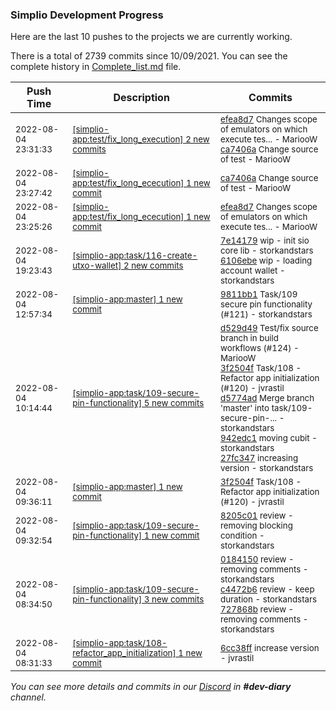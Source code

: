 
### Simplio Development Progress

Here are the last 10 pushes to the projects we are currently working.

There is a total of 2739 commits since 10/09/2021. You can see the complete history in
 [Complete_list.md](Complete_list.md) file.

| Push Time | Description | Commits |
| --- | --- | --- |
| <sub>2022-08-04 23:31:33</sub> | <sub>[[simplio-app:test/fix\_long\_execution] 2 new commits](https://github.com/SimplioOfficial/simplio-app/compare/efea8d7f9cb1^...ca7406a23c81)</sub> | <sub>[efea8d7](https://github.com/SimplioOfficial/simplio-app/commit/efea8d7f9cb1953b668842815f30cfdf21238f7f) Changes scope of emulators on which execute tes... - MariooW<br>[ca7406a](https://github.com/SimplioOfficial/simplio-app/commit/ca7406a23c81d63a16b816125e95158ed94b7ce9) Change source of test - MariooW</sub> |
| <sub>2022-08-04 23:27:42</sub> | <sub>[[simplio-app:test/fix\_long\_ececution] 1 new commit](https://github.com/SimplioOfficial/simplio-app/commit/ca7406a23c81d63a16b816125e95158ed94b7ce9)</sub> | <sub>[ca7406a](https://github.com/SimplioOfficial/simplio-app/commit/ca7406a23c81d63a16b816125e95158ed94b7ce9) Change source of test - MariooW</sub> |
| <sub>2022-08-04 23:25:26</sub> | <sub>[[simplio-app:test/fix\_long\_ececution] 1 new commit](https://github.com/SimplioOfficial/simplio-app/commit/efea8d7f9cb1953b668842815f30cfdf21238f7f)</sub> | <sub>[efea8d7](https://github.com/SimplioOfficial/simplio-app/commit/efea8d7f9cb1953b668842815f30cfdf21238f7f) Changes scope of emulators on which execute tes... - MariooW</sub> |
| <sub>2022-08-04 19:23:43</sub> | <sub>[[simplio-app:task/116\-create\-utxo\-wallet] 2 new commits](https://github.com/SimplioOfficial/simplio-app/compare/df5220b556f7...6106ebe65e2c)</sub> | <sub>[7e14179](https://github.com/SimplioOfficial/simplio-app/commit/7e14179fe6c8010a5587578ed810c42690fd51f0) wip - init sio core lib - storkandstars<br>[6106ebe](https://github.com/SimplioOfficial/simplio-app/commit/6106ebe65e2c7f69f06113b28f877c9d12504276) wip - loading account wallet - storkandstars</sub> |
| <sub>2022-08-04 12:57:34</sub> | <sub>[[simplio-app:master] 1 new commit](https://github.com/SimplioOfficial/simplio-app/commit/9811bb12e0175fae7bcb961f717f10fed246e46f)</sub> | <sub>[9811bb1](https://github.com/SimplioOfficial/simplio-app/commit/9811bb12e0175fae7bcb961f717f10fed246e46f) Task/109 secure pin functionality (#121) - storkandstars</sub> |
| <sub>2022-08-04 10:14:44</sub> | <sub>[[simplio-app:task/109\-secure\-pin\-functionality] 5 new commits](https://github.com/SimplioOfficial/simplio-app/compare/8205c01949c6...27fc3471515a)</sub> | <sub>[d529d49](https://github.com/SimplioOfficial/simplio-app/commit/d529d4983908adcad411c4ead03189c7b378d794) Test/fix source branch in build workflows (#124) - MariooW<br>[3f2504f](https://github.com/SimplioOfficial/simplio-app/commit/3f2504fb6f805c747ceb88df501dbadce283e6c6) Task/108 - Refactor app initialization (#120) - jvrastil<br>[d5774ad](https://github.com/SimplioOfficial/simplio-app/commit/d5774adbaaa5824bdb337c5aa2116e059be8fd78) Merge branch 'master' into task/109-secure-pin-... - storkandstars<br>[942edc1](https://github.com/SimplioOfficial/simplio-app/commit/942edc1ed6267bb0207fc8788bef24c4f549acad) moving cubit - storkandstars<br>[27fc347](https://github.com/SimplioOfficial/simplio-app/commit/27fc3471515a10cea0b99c05903728e1318b1f5d) increasing version - storkandstars</sub> |
| <sub>2022-08-04 09:36:11</sub> | <sub>[[simplio-app:master] 1 new commit](https://github.com/SimplioOfficial/simplio-app/commit/3f2504fb6f805c747ceb88df501dbadce283e6c6)</sub> | <sub>[3f2504f](https://github.com/SimplioOfficial/simplio-app/commit/3f2504fb6f805c747ceb88df501dbadce283e6c6) Task/108 - Refactor app initialization (#120) - jvrastil</sub> |
| <sub>2022-08-04 09:32:54</sub> | <sub>[[simplio-app:task/109\-secure\-pin\-functionality] 1 new commit](https://github.com/SimplioOfficial/simplio-app/commit/8205c01949c60c698d7329d47e782b51fea33a14)</sub> | <sub>[8205c01](https://github.com/SimplioOfficial/simplio-app/commit/8205c01949c60c698d7329d47e782b51fea33a14) review - removing blocking condition - storkandstars</sub> |
| <sub>2022-08-04 08:34:50</sub> | <sub>[[simplio-app:task/109\-secure\-pin\-functionality] 3 new commits](https://github.com/SimplioOfficial/simplio-app/compare/dda3c4b3e16a...727868b4ec65)</sub> | <sub>[0184150](https://github.com/SimplioOfficial/simplio-app/commit/0184150dd77b0f935a5f4b8273fe7524d2e22a44) review - removing comments - storkandstars<br>[c4472b6](https://github.com/SimplioOfficial/simplio-app/commit/c4472b6e36c52ecdb4a67fb422794ad1739cdae5) review - keep duration - storkandstars<br>[727868b](https://github.com/SimplioOfficial/simplio-app/commit/727868b4ec65ca09a4a718305f82d7a0f7413628) review - removing comments - storkandstars</sub> |
| <sub>2022-08-04 08:31:33</sub> | <sub>[[simplio-app:task/108\-refactor\_app\_initialization] 1 new commit](https://github.com/SimplioOfficial/simplio-app/commit/6cc38ffd9af28564541f839c0358e110ffea926c)</sub> | <sub>[6cc38ff](https://github.com/SimplioOfficial/simplio-app/commit/6cc38ffd9af28564541f839c0358e110ffea926c) increase version - jvrastil</sub> |

_You can see more details and commits in our [Discord](https://discord.gg/aKhjuwZmdP) in **#dev-diary** channel._
